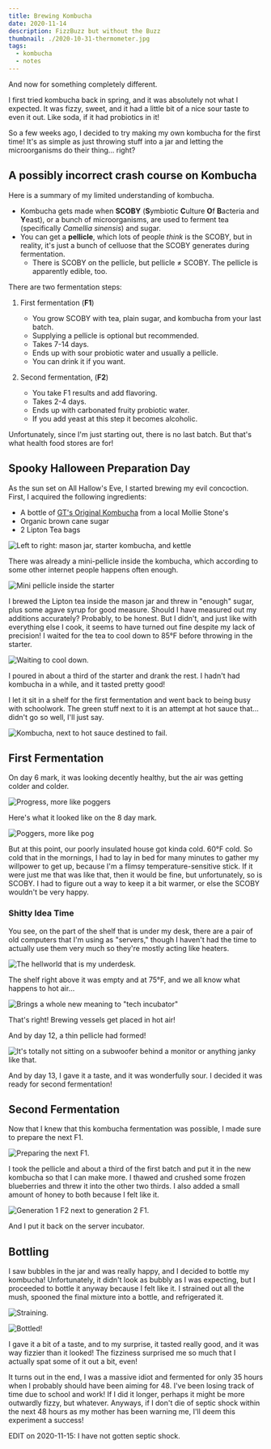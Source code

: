```yaml
---
title: Brewing Kombucha
date: 2020-11-14
description: FizzBuzz but without the Buzz
thumbnail: ./2020-10-31-thermometer.jpg
tags:
  - kombucha
  - notes
---
```


And now for something completely different.

I first tried kombucha back in spring, and it was absolutely not what I expected. It was fizzy, sweet, and it had a little bit of a nice sour taste to even it out. Like soda, if it had probiotics in it!

So a few weeks ago, I decided to try making my own kombucha for the first time! It's as simple as just throwing stuff into a jar and letting the microorganisms do their thing... right?

## A possibly incorrect crash course on Kombucha

Here is a summary of my limited understanding of kombucha.

- Kombucha gets made when **SCOBY** (**S**ymbiotic **C**ulture **O**f **B**acteria and **Y**east), or a bunch of microorganisms, are used to ferment tea (specifically _Camellia sinensis_) and sugar.
- You can get a **pellicle**, which lots of people _think_ is the SCOBY, but in reality, it's just a bunch of celluose that the SCOBY generates during fermentation.
  - There is SCOBY on the pellicle, but pellicle $\neq$ SCOBY. The pellicle is apparently edible, too.

There are two fermentation steps:

1.  First fermentation (**F1**)

    - You grow SCOBY with tea, plain sugar, and kombucha from your last batch.
    - Supplying a pellicle is optional but recommended.
    - Takes 7-14 days.
    - Ends up with sour probiotic water and usually a pellicle.
    - You can drink it if you want.

2.  Second fermentation, (**F2**)
    - You take F1 results and add flavoring.
    - Takes 2-4 days.
    - Ends up with carbonated fruity probiotic water.
    - If you add yeast at this step it becomes alcoholic.

Unfortunately, since I'm just starting out, there is no last batch. But that's what health food stores are for!

## Spooky Halloween Preparation Day

As the sun set on All Hallow's Eve, I started brewing my evil concoction. First, I acquired the following ingredients:

- A bottle of [GT's Original Kombucha](https://gtslivingfoods.com/offering/synergy-kombucha/original-enlightened/) from a local Mollie Stone's
- Organic brown cane sugar
- 2 Lipton Tea bags

![Left to right: mason jar, starter kombucha, and kettle](./2020-10-31-starter-kombucha.jpg)

There was already a mini-pellicle inside the kombucha, which according to some other internet people happens often enough.

![Mini pellicle inside the starter](./2020-10-31-starter-pellicle.jpg)

I brewed the Lipton tea inside the mason jar and threw in "enough" sugar, plus some agave syrup for good measure. Should I have measured out my additions accurately? Probably, to be honest. But I didn't, and just like with everything else I cook, it seems to have turned out fine despite my lack of precision! I waited for the tea to cool down to 85°F before throwing in the starter.

![Waiting to cool down.](./2020-10-31-thermometer.jpg)

I poured in about a third of the starter and drank the rest. I hadn't had kombucha in a while, and it tasted pretty good!

I let it sit in a shelf for the first fermentation and went back to being busy with schoolwork. The green stuff next to it is an attempt at hot sauce that... didn't go so well, I'll just say.

![Kombucha, next to hot sauce destined to fail.](./2020-10-31-shelf.jpg)

## First Fermentation

On day 6 mark, it was looking decently healthy, but the air was getting colder and colder.

![Progress, more like poggers](./2020-11-05-progress.jpg)

Here's what it looked like on the 8 day mark.

![Poggers, more like pog](./2020-11-07-progress.jpg)

But at this point, our poorly insulated house got kinda cold. 60°F cold. So cold that in the mornings, I had to lay in bed for many minutes to gather my willpower to get up, because I'm a flimsy temperature-sensitive stick. If it were just me that was like that, then it would be fine, but unfortunately, so is SCOBY. I had to figure out a way to keep it a bit warmer, or else the SCOBY wouldn't be very happy.

### Shitty Idea Time

You see, on the part of the shelf that is under my desk, there are a pair of old computers that I'm using as "servers," though I haven't had the time to actually use them very much so they're mostly acting like heaters.

![The hellworld that is my underdesk.](./server-shelf.jpg)

The shelf right above it was empty and at 75°F, and we all know what happens to hot air...

![Brings a whole new meaning to "tech incubator"](./incubator.jpg)

That's right! Brewing vessels get placed in hot air!

And by day 12, a thin pellicle had formed!

![It's totally not sitting on a subwoofer behind a monitor or anything janky like that.](./2020-11-11-progress.jpg)

And by day 13, I gave it a taste, and it was wonderfully sour. I decided it was ready for second fermentation!

## Second Fermentation

Now that I knew that this kombucha fermentation was possible, I made sure to prepare the next F1.

![Preparing the next F1.](./2020-11-12-nextbatch.jpg)

I took the pellicle and about a third of the first batch and put it in the new kombucha so that I can make more. I thawed and crushed some frozen blueberries and threw it into the other two thirds. I also added a small amount of honey to both because I felt like it.

![Generation 1 F2 next to generation 2 F1.](./2020-11-12-nextbatch2.jpg)

And I put it back on the server incubator.

## Bottling

I saw bubbles in the jar and was really happy, and I decided to bottle my kombucha! Unfortunately, it didn't look as bubbly as I was expecting, but I proceeded to bottle it anyway because I felt like it. I strained out all the mush, spooned the final mixture into a bottle, and refrigerated it.

![Straining.](./2020-11-14-straining.jpg)

![Bottled!](./2020-11-14-bottle.jpg)

I gave it a bit of a taste, and to my surprise, it tasted really good, and it was way fizzier than it looked! The fizziness surprised me so much that I actually spat some of it out a bit, even!

It turns out in the end, I was a massive idiot and fermented for only 35 hours when I probably should have been aiming for 48. I've been losing track of time due to school and work! If I did it longer, perhaps it might be more outwardly fizzy, but whatever. Anyways, if I don't die of septic shock within the next 48 hours as my mother has been warning me, I'll deem this experiment a success!

EDIT on 2020-11-15: I have not gotten septic shock.
